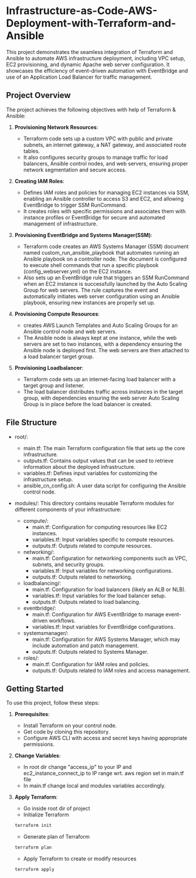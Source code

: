 # Infrastructure-as-Code-AWS-Deployment-with-Terraform-and-Ansible

This project demonstrates the seamless integration of Terraform and Ansible to automate AWS infrastructure deployment, including VPC setup, EC2 provisioning, and dynamic Apache web server configuration. It showcases the efficiency of event-driven automation with EventBridge and use of an Application Load Balancer for traffic management.

## Project Overview
The project achieves the following objectives with help of Terraform & Ansible:

1. **Provisioning Network Resources**:
   - Terraform code sets up a custom VPC with public and private subnets, an internet gateway, a NAT gateway, and associated route tables.
   - It also configures security groups to manage traffic for load balancers, Ansible control nodes, and web servers, ensuring proper network segmentation and secure access.

2. **Creating IAM Roles**:
   - Defines IAM roles and policies for managing EC2 instances via SSM, enabling an Ansible controller to access S3 and EC2, and allowing EventBridge to trigger SSM RunCommand.
   - It creates roles with specific permissions and associates them with instance profiles or EventBridge for secure and automated management of infrastructure.

3. **Provisioning EventBridge and Systems Manager(SSM)**:
   - Terraform code creates an AWS Systems Manager (SSM) document named custom_run_ansible_playbook that automates running an Ansible playbook on a controller node. The document is configured to execute shell commands that run a specific playbook (config_webserver.yml) on the EC2 instance.
   - Also sets up an EventBridge rule that triggers an SSM RunCommand when an EC2 instance is successfully launched by the Auto Scaling Group for web servers. The rule captures the event and automatically initiates web server configuration using an Ansible playbook, ensuring new instances are properly set up.

4. **Provisioning Compute Resources**:
   - creates AWS Launch Templates and Auto Scaling Groups for an Ansible control node and web servers.
   - The Ansible node is always kept at one instance, while the web servers are set to two instances, with a dependency ensuring the Ansible node is deployed first. The web servers are then attached to a load balancer target group.

5. **Provisioning Loadbalancer**:
   - Terraform code sets up an internet-facing load balancer with a target group and listener.
   - The load balancer distributes traffic across instances in the target group, with dependencies ensuring the web server Auto Scaling Group is in place before the load balancer is created.

## File Structure
   - root/:
     - main.tf: The main Terraform configuration file that sets up the core infrastructure.
     - outputs.tf: Contains output values that can be used to retrieve information about the deployed infrastructure.
     - variables.tf: Defines input variables for customizing the infrastructure setup.
     - ansible_cn_config.sh: A user data script for configuring the Ansible control node.

   - modules/: This directory contains reusable Terraform modules for different components of your infrastructure:
     - compute/:
       - main.tf: Configuration for computing resources like EC2 instances.
       - variables.tf: Input variables specific to compute resources.
       - outputs.tf: Outputs related to compute resources.
     - networking/:
       - main.tf: Configuration for networking components such as VPC, subnets, and security groups.
       - variables.tf: Input variables for networking configurations.
       - outputs.tf: Outputs related to networking.
     - loadbalancing/:
       - main.tf: Configuration for load balancers (likely an ALB or NLB).
       - variables.tf: Input variables for the load balancer setup.
       - outputs.tf: Outputs related to load balancing.
     - eventbridge/:
       - main.tf: Configuration for AWS EventBridge to manage event-driven workflows.
       - variables.tf: Input variables for EventBridge configurations.
     - systemsmanager/:
       - main.tf: Configuration for AWS Systems Manager, which may include automation and patch management.
       - outputs.tf: Outputs related to Systems Manager.
     - roles/:
       - main.tf: Configuration for IAM roles and policies.
       - outputs.tf: Outputs related to IAM roles and access management.
## Getting Started

To use this project, follow these steps:

1. **Prerequisites**:
   - Install Terraform on your control node.
   - Get code by cloning this repository.
   - Configure AWS CLI with access and secret keys having appropriate permissions.

2. **Change Variables**:
   - In root dir change "access_ip" to your IP and ec2_instance_connect_ip to IP range wrt. aws region set in main.tf file
   - In main.tf change local and modules variables accordingly.

3. **Apply Terraform**:
   - Go inside root dir of project
   - Initialize Terraform
   ```bash
   terraform init
   ```
   - Generate plan of Terraform
   ```bash
   terraform plan
   ```
   - Apply Terraform to create or modify resources
   ```bash
   terraform apply
   ```
